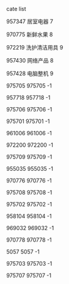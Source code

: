 cate list

957347 居室电器 7

970775 新鲜水果 8

972219 洗护清洁用具 9

957430 网络产品 8

957428 电脑整机 9

975705 975705 -1

957718 957718 -1

975706 975706 -1

975701 975701 -1

961006 961006 -1

972200 972200 -1

975709 975709 -1

955035 955035 -1

970776 970776 -1

975708 975708 -1

975702 975702 -1

958104 958104 -1

969032 969032 -1

970778 970778 -1

5057 5057 -1

975703 975703 -1

975707 975707 -1

